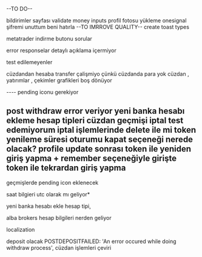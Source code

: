 --TO DO--

bildirimler sayfası
validate money inputs
profil fotosu yükleme onesignal
şifremi unuttum
beni hatırla
--TO IMRROVE QUALITY--
create toast types

metatrader indirme butonu
sorular

error responselar detaylı açıklama içermiyor

test edilemeyenler

cüzdandan hesaba transfer çalişmiyo çünkü cüzdanda para yok
cüzdan , yatırımlar  , çekimler grafikleri boş dönüyor

---- pending iconu gerekiyor

post withdraw error veriyor
yeni banka hesabı ekleme hesap tipleri
cüzdan geçmişi iptal test edemiyorum iptal işlemlerinde delete ile mi
token yenileme süresi
oturumu kapat seçeneği nerede olacak?
profile update sonrası token ile yeniden giriş yapma + remember seçeneğiyle girişte token ile tekrardan giriş yapma
---- 
geçmişlerde pending icon eklenecek

saat bilgieri utc olarak mı geliyor*
    

yeni banka hesabı ekle hesap tipi,



alba brokers hesap bilgileri nerden geliyor

localization

deposit olacak
	POSTDEPOSITFAILED: 'An error occured while doing withdraw process',
cüzdan işlemleri çeviri
